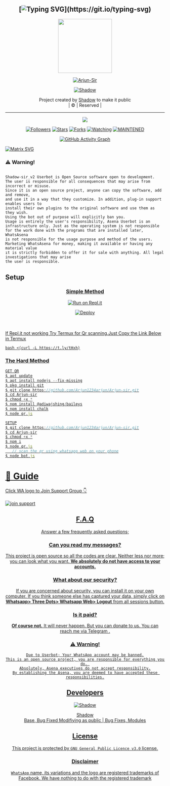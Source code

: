 <div align="center">

## [![Typing SVG](https://readme-typing-svg.herokuapp.com?font=Lemon+milk&color=F70000&lines=Welcome+to+Arjun-sir+WA+Bot...;Created+by+Arjun...;This+is+a+Bgm+stickerbot...;With+more+features...)](https://git.io/typing-svg)


<div align="center">
  <a href="https://ibb.co/4wyvT9j"><img src="https://www.linkpicture.com/q/IMG-20211014-WA0088.jpg""width="170" height="170"/>
  <p align="center">
<a href="#"><img title="Arjun-Sir" src="https://img.shields.io/badge/-Shadow sir-red?&style=for-the-badge"></a>
</p>
  </p>
<p align="center">
<a href="#"><img title="Shadow" src="https://img.shields.io/badge/Shadow-green?colorA=%23ff0000&colorB=%23017e40&style=for-the-badge"></a>
</p>

</div>
<p align="center">
Project created by <a href="https://github.com/Shadow-sir-v1">Shadow</a> to make it public
    <br>
       | © |
        Reserved |
    <br> 
</p>

----

  <p align="center">
  <a href="https://github.com/Shadow-sir-v1/Shadow-sir_v2 ">
    <img src="https://img.shields.io/github/repo-size/Shadow-sir-v1/Shadow-sir_v2?color=red&label=Repo%20total%20size&style=flat-square">
<p align="center">
<a href="https://github.com/Shadow-sir-v1/followers"><img title="Followers" src="https://img.shields.io/github/followers/Shadow-sir-v1?color=grey&style=plastic"></a>
<a href="https://github.com/Shadow-sir-v1/Shadow-sir_v2/stargazers/"><img title="Stars" src="https://img.shields.io/github/stars/Shadow-sir-v1/Shadow-sir?color=grey&style=plastic"></a>
<a href="https://github.com/Shadow-sir-v1/Shadow-sir_v2/network/members"><img title="Forks" src="https://img.shields.io/github/forks/Shadow-sir-v1/Shadow-sir_v2?color=grey&style=plastic"></a>
<a href="https://github.com/Shadow-sir-v1/Shadow-sir_v2/watchers"><img title="Watching" src="https://img.shields.io/github/watchers/Shadow-sir-v1/Shadow-sir_v2?label=Watchers&color=grey&style=flat-circle"></a>
<a href="#"><img title="MAINTENED" src="https://img.shields.io/badge/UNMAINTENED-YES-red.svg"</a>



![GitHub Activity Graph](https://activity-graph.herokuapp.com/graph?username=Shadow-Sir-V1&bg_color=000000&color=4fff67&line=4fff67&point=ffffff&area=true&hide_border=true)
  </div>
 
  
  [![Matrix SVG](https://raw.githubusercontent.com/rodrigograca31/rodrigograca31/master/matrix.svg)](https://chat.whatsapp.com/BRPbS6JHUoCE480MpLLM5z)
                     
### ⚠️ Warning! 

```
  
Shadow-sir_v2 Userbot is Open Source software open to development. 
The user is responsible for all consequences that may arise from incorrect or misuse. 
Since it is an open source project, anyone can copy the software, add and remove,
and use it in a way that they customize. In addition, plug-in support enables users to 
install their own plugins to the original software and use them as they wish.
Using the bot out of purpose will explicitly ban you.
Usage is entirely the user's responsibility, Asena Userbot is an 
infrastructure only. Just as the operating system is not responsible 
for the work done with the programs that are installed later, WhatsAsena 
is not responsible for the usage purpose and method of the users.
Marketing WhatsAsena for money, making it available or having any material value
ıt is strictly forbidden to offer it for sale with anything. All legal investigations that may arise
the user is responsible.
```


## Setup
<div align="center">

  ### <u> Simple Method <u>
  
[![Run on Repl.it](https://repl.it/badge/github/quiec/whatsAlfa)](https://replit.com/@aju0011/Ajuserv2-Qr)

[![Deploy](https://www.herokucdn.com/deploy/button.svg)](https://heroku.com/deploy?template=https://github.com/Arjun1234arjun/Arjun-sir)
     </div>
<br>
<br >
If Repl.it not working Try Termux for Qr scanning.Just Copy the Link Below in Termux
```
bash <(curl -L https://t.ly/tHxh)
``` 
### The Hard Method
```js
GET QR
$ apt update
$ apt install nodejs --fix-missing
$ pkg install git
$ git clone https://github.com/Arjun1234arjun/Arjun-sir.git
$ cd Arjun-sir
$ chmod +x *
$ npm install @adiwajshing/baileys
$ npm install chalk
$ node qr.js
```
      
```js
SETUP
$ git clone https://github.com/Arjun1234arjun/Arjun-sir.git
$ cd Arjun-sir
$ chmod +x *
$ npm i
$ node qr.js
   // scan the qr using whatsapp web on your phone
$ node bot.js
```
# 📢 Guide
Click WA logo to Join Support Group 👇
    <br>
<br>
<a href="https://chat.whatsapp.com/E5UG3iYJ5d62LrTdZq7pXP"><img title="join support" src="https://img.shields.io/badge/join_support-afnanplk/pinkymwol?color=black&style=for-the-badge&logo=whatsapp"></a>
  <div align="center">

    

## F.A.Q
Answer a few frequently asked questions;
### Can you read my messages?
This project is open source so all the codes are clear. Neither less nor more; you can look what you want. **We absolutely do not have access to your accounts.**

### What about our security?
If you are concerned about security, you can install it on your own computer. If you think someone else has captured your data, simply click on **Whatsapp> Three Dots> Whatsapp Web> Logout** from all sessions button.

### Is it paid?
**Of course not.** It will never happen. But you can donate to us. You can reach me via [Telegram](https://t.me/fusuf) .

### ⚠️ Warning! 
```
Due to Userbot; Your WhatsApp account may be banned.
This is an open source project, you are responsible for everything you do. 
Absolutely, Asena executives do not accept responsibility.
By establishing the Asena, you are deemed to have accepted these responsibilities.
```
  
## Developers
  <div align="center">
    
  [![Shadow](https://github.com/Shadow-sir-v1.png?size=100)](https://github.com/Shadow-sir-v1)

[Shadow](https://github.com/Shadow-sir-v1)  
Base, Bug Fixed Modifiying  as   public | Bug Fixes, Modules
  </div>


## License
This project is protected by `GNU General Public Licence v3.0` license.

### Disclaimer
`WhatsApp` name, its variations and the logo are registered trademarks of Facebook. We have nothing to do with the registered trademark
